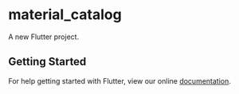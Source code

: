 # material_catalog

A new Flutter project.

## Getting Started

For help getting started with Flutter, view our online
[documentation](http://flutter.io/).
